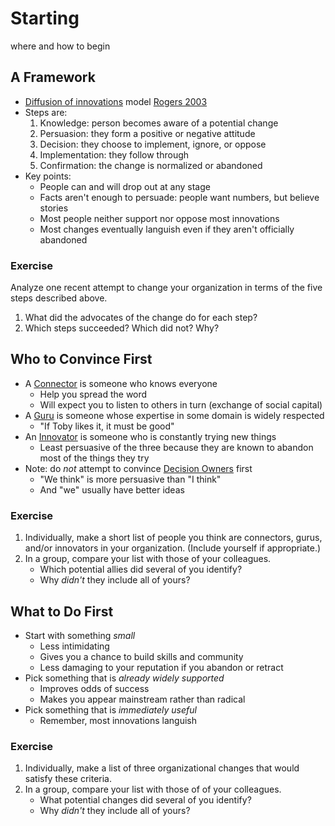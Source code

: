 # Starting

<p class="tagline" markdown="1">where and how to begin</p>

## A Framework

-   [Diffusion of innovations](g:innovation-diffusion) model [Rogers 2003](b:Rogers2003)
-   Steps are:
    1.  Knowledge: person becomes aware of a potential change
    2.  Persuasion: they form a positive or negative attitude
    3.  Decision: they choose to implement, ignore, or oppose
    4.  Implementation: they follow through
    5.  Confirmation: the change is normalized or abandoned
-   Key points:
    -   People can and will drop out at any stage
    -   Facts aren't enough to persuade: people want numbers, but believe stories
    -   Most people neither support nor oppose most innovations
    -   Most changes eventually languish even if they aren't officially abandoned

<div class="exercise" markdown="1">

### Exercise

Analyze one recent attempt to change your organization in terms of the five steps described above.

1.  What did the advocates of the change do for each step?
1.  Which steps succeeded? Which did not? Why?

</div>

## Who to Convince First

-   A [Connector](g:connector) is someone who knows everyone
    -   Help you spread the word
    -   Will expect you to listen to others in turn (exchange of social capital)
-   A [Guru](g:guru) is someone whose expertise in some domain is widely respected
    -   "If Toby likes it, it must be good"
-   An [Innovator](g:innovator) is someone who is constantly trying new things
    -   Least persuasive of the three because they are known to abandon most of the things they try
-   Note: do *not* attempt to convince [Decision Owners](g:decision-owner) first
    -   "We think" is more persuasive than "I think"
    -   And "we" usually have better ideas

<div class="exercise" markdown="1">

### Exercise

1.  Individually, make a short list of people you think are connectors, gurus, and/or innovators in your organization.
    (Include yourself if appropriate.)
1.  In a group, compare your list with those of your colleagues.
    -   Which potential allies did several of you identify?
    -   Why *didn't* they include all of yours?

</div>

## What to Do First

-   Start with something *small*
    -   Less intimidating
    -   Gives you a chance to build skills and community
    -   Less damaging to your reputation if you abandon or retract
-   Pick something that is *already widely supported*
    -   Improves odds of success
    -   Makes you appear mainstream rather than radical
-   Pick something that is *immediately useful*
    -   Remember, most innovations languish

<div class="exercise" markdown="1">

### Exercise

1.  Individually, make a list of three organizational changes that would satisfy these criteria.
1.  In a group, compare your list with those of of your colleagues.
    -   What potential changes did several of you identify?
    -   Why *didn't* they include all of yours?

</div>
